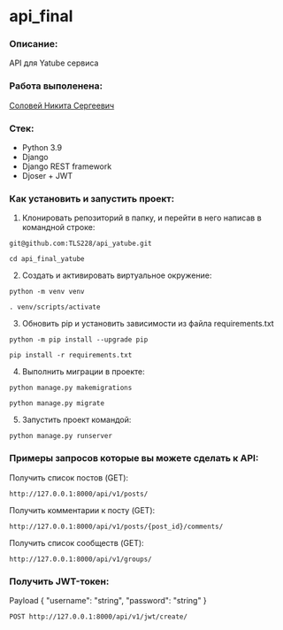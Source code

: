 # api_final

### Описание:

API для Yatube сервиса

### Работа выполенена:

[Соловей Никита Сергеевич](https://github.com/TLS228)

### Стек:

* Python 3.9
* Django
* Django REST framework
* Djoser + JWT

### Как установить и запустить проект:

1. Клонировать репозиторий в папку, и перейти в него написав в командной строке:

```
git@github.com:TLS228/api_yatube.git
```

```
cd api_final_yatube
```

2. Создать и активировать виртуальное окружение:

```
python -m venv venv
```

```
. venv/scripts/activate
```

3. Обновить pip и установить зависимости из файла requirements.txt

```
python -m pip install --upgrade pip
```

```
pip install -r requirements.txt
```

4. Выполнить миграции в проекте:

```
python manage.py makemigrations
```

```
python manage.py migrate
```

5. Запустить проект командой:

```
python manage.py runserver
```

### Примеры запросов которые вы можете сделать к API:

Получить список постов (GET):

```
http://127.0.0.1:8000/api/v1/posts/
```

Получить комментарии к посту (GET):

```
http://127.0.0.1:8000/api/v1/posts/{post_id}/comments/
```

Получить список сообществ (GET):

```
http://127.0.0.1:8000/api/v1/groups/
```

### Получить JWT-токен:
Payload
{
  "username": "string",
  "password": "string"
}
```
POST http://127.0.0.1:8000/api/v1/jwt/create/
```
